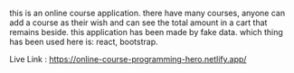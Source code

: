 this is an online course application. there have many courses, anyone can add a course as their wish and can see the total amount in a cart that remains beside. this application has been made by fake data. which thing has been used here is: react, bootstrap.

Live Link : https://online-course-programming-hero.netlify.app/
